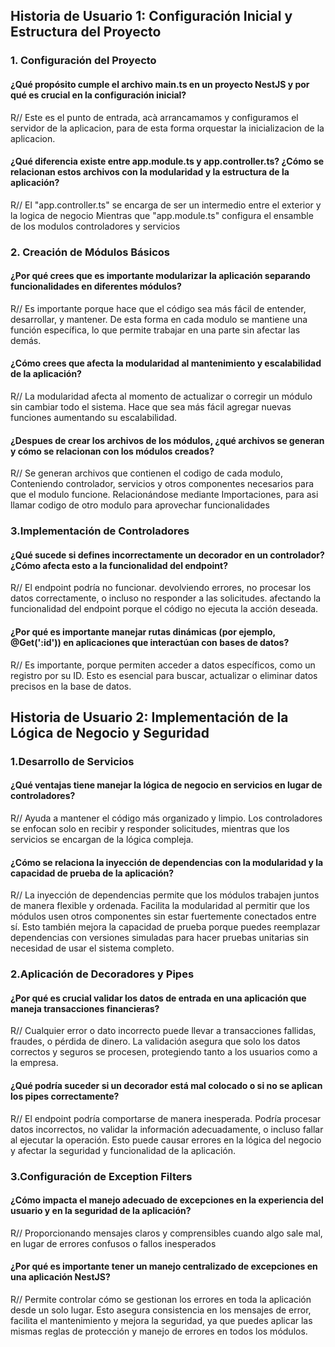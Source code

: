 ## Historia de Usuario 1: Configuración Inicial y Estructura del Proyecto
### 1. Configuración del Proyecto

#### ¿Qué propósito cumple el archivo main.ts en un proyecto NestJS y por qué es crucial en la configuración inicial? 
R// Este es el punto de entrada, acà arrancamamos y configuramos el servidor de la aplicacion, para de esta forma orquestar la inicializacion de la aplicacion.
#### ¿Qué diferencia existe entre app.module.ts y app.controller.ts? ¿Cómo se relacionan estos archivos con la modularidad y la estructura de la aplicación?
R// El "app.controller.ts" se encarga de  ser un intermedio entre el exterior y la logica de negocio 
Mientras que  "app.module.ts" configura el ensamble de los modulos controladores y servicios

### 2. Creación de Módulos Básicos

#### ¿Por qué crees que es importante modularizar la aplicación separando funcionalidades en diferentes módulos?
R// Es importante porque hace que el código sea más fácil de entender, desarrollar, y mantener. De esta forma en cada modulo se mantiene una función específica, lo que permite trabajar en una parte sin afectar las demás.

#### ¿Cómo crees que afecta la modularidad al mantenimiento y escalabilidad de la aplicación?
R// La modularidad afecta al momento de actualizar o corregir un módulo sin cambiar todo el sistema. Hace que sea más fácil agregar nuevas funciones aumentando su escalabilidad.

#### ¿Despues de crear los archivos de los módulos, ¿qué archivos se generan y cómo se relacionan con los módulos creados?
R// Se generan archivos que contienen el codigo de cada modulo, Conteniendo controlador, servicios y otros componentes necesarios para que el modulo funcione. Relacionándose mediante Importaciones, para asi llamar codigo de otro modulo para aprovechar funcionalidades

### 3.Implementación de Controladores

#### ¿Qué sucede si defines incorrectamente un decorador en un controlador? ¿Cómo afecta esto a la funcionalidad del endpoint?
R//  El endpoint podría no funcionar. devolviendo errores, no procesar los datos correctamente, o incluso no responder a las solicitudes. afectando la funcionalidad del endpoint porque el código no ejecuta la acción deseada.

#### ¿Por qué es importante manejar rutas dinámicas (por ejemplo, @Get(':id')) en aplicaciones que interactúan con bases de datos?
R//  Es importante, porque permiten acceder a datos específicos, como un registro por su ID. Esto es esencial para buscar, actualizar o eliminar datos precisos en la base de datos.

## Historia de Usuario 2: Implementación de la Lógica de Negocio y Seguridad

### 1.Desarrollo de Servicios

#### ¿Qué ventajas tiene manejar la lógica de negocio en servicios en lugar de controladores?
R//  Ayuda a mantener el código más organizado y limpio. Los controladores se enfocan solo en recibir y responder solicitudes, mientras que los servicios se encargan de la lógica compleja.

#### ¿Cómo se relaciona la inyección de dependencias con la modularidad y la capacidad de prueba de la aplicación?
R// La inyección de dependencias permite que los módulos trabajen juntos de manera flexible y ordenada. Facilita la modularidad al permitir que los módulos usen otros componentes sin estar fuertemente conectados entre sí. Esto también mejora la capacidad de prueba porque puedes reemplazar dependencias con versiones simuladas para hacer pruebas unitarias sin necesidad de usar el sistema completo.

### 2.Aplicación de Decoradores y Pipes

#### ¿Por qué es crucial validar los datos de entrada en una aplicación que maneja transacciones financieras?
R// Cualquier error o dato incorrecto puede llevar a transacciones fallidas, fraudes, o pérdida de dinero. La validación asegura que solo los datos correctos y seguros se procesen, protegiendo tanto a los usuarios como a la empresa.

#### ¿Qué podría suceder si un decorador está mal colocado o si no se aplican los pipes correctamente?
R// El endpoint podría comportarse de manera inesperada. Podría procesar datos incorrectos, no validar la información adecuadamente, o incluso fallar al ejecutar la operación. Esto puede causar errores en la lógica del negocio y afectar la seguridad y funcionalidad de la aplicación.

### 3.Configuración de Exception Filters

#### ¿Cómo impacta el manejo adecuado de excepciones en la experiencia del usuario y en la seguridad de la aplicación?
R// Proporcionando mensajes claros y comprensibles cuando algo sale mal, en lugar de errores confusos o fallos inesperados

#### ¿Por qué es importante tener un manejo centralizado de excepciones en una aplicación NestJS?
R// Permite controlar cómo se gestionan los errores en toda la aplicación desde un solo lugar. Esto asegura consistencia en los mensajes de error, facilita el mantenimiento y mejora la seguridad, ya que puedes aplicar las mismas reglas de protección y manejo de errores en todos los módulos.